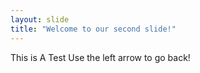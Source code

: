 ```yaml
---
layout: slide
title: "Welcome to our second slide!"
---
```

This is A Test
Use the left arrow to go back!
